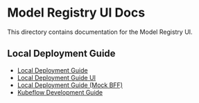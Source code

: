 [Local deployment]: ./local-deployment-guide.md
[Local deployment UI]: ./local-deployment-guide-ui.md
[Local deployment Mock]: ./local-deployment-guide-mock.md
[Kubeflow development]: ./kubeflow-development-guide.md

# Model Registry UI Docs

This directory contains documentation for the Model Registry UI.

## Local Deployment Guide

* [Local Deployment Guide][Local deployment]
* [Local Deployment Guide UI][Local deployment UI]
* [Local Deployment Guide (Mock BFF)][Local deployment Mock]
* [Kubeflow Development Guide][Kubeflow development]
